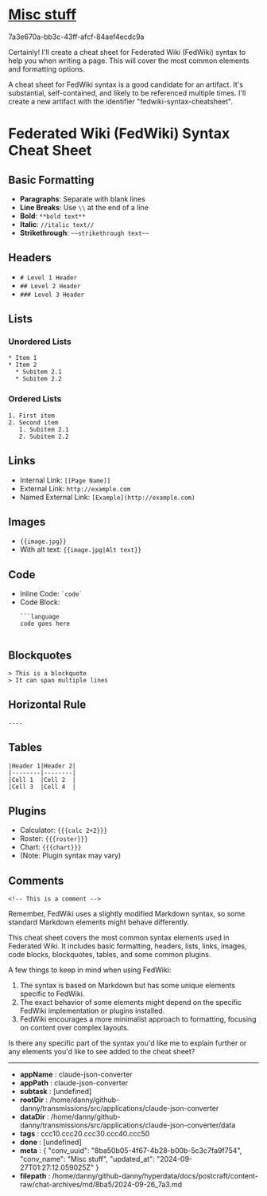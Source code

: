 # [Misc stuff](https://claude.ai/chat/8ba50b05-4f67-4b28-b00b-5c3c7fa9f754)

7a3e670a-bb3c-43ff-afcf-84aef4ecdc9a

 Certainly! I'll create a cheat sheet for Federated Wiki (FedWiki) syntax to help you when writing a page. This will cover the most common elements and formatting options.

<antThinking>A cheat sheet for FedWiki syntax is a good candidate for an artifact. It's substantial, self-contained, and likely to be referenced multiple times. I'll create a new artifact with the identifier "fedwiki-syntax-cheatsheet".</antThinking>

<antArtifact identifier="fedwiki-syntax-cheatsheet" type="text/markdown" title="Federated Wiki (FedWiki) Syntax Cheat Sheet">

# Federated Wiki (FedWiki) Syntax Cheat Sheet

## Basic Formatting

- **Paragraphs**: Separate with blank lines
- **Line Breaks**: Use `\\` at the end of a line
- **Bold**: `**bold text**`
- **Italic**: `//italic text//`
- **Strikethrough**: `~~strikethrough text~~`

## Headers

- `# Level 1 Header`
- `## Level 2 Header`
- `### Level 3 Header`

## Lists

### Unordered Lists
```
* Item 1
* Item 2
  * Subitem 2.1
  * Subitem 2.2
```

### Ordered Lists
```
1. First item
2. Second item
   1. Subitem 2.1
   2. Subitem 2.2
```

## Links

- Internal Link: `[[Page Name]]`
- External Link: `http://example.com`
- Named External Link: `[Example](http://example.com)`

## Images

- `{{image.jpg}}`
- With alt text: `{{image.jpg|Alt text}}`

## Code

- Inline Code: `` `code` ``
- Code Block:
  ```
  ```language
  code goes here
  ```
  ```

## Blockquotes

```
> This is a blockquote
> It can span multiple lines
```

## Horizontal Rule

`----`

## Tables

```
|Header 1|Header 2|
|--------|--------|
|Cell 1  |Cell 2  |
|Cell 3  |Cell 4  |
```

## Plugins

- Calculator: `{{{calc 2+2}}}`
- Roster: `{{{roster}}}`
- Chart: `{{{chart}}}`
- (Note: Plugin syntax may vary)

## Comments

```
<!-- This is a comment -->
```

Remember, FedWiki uses a slightly modified Markdown syntax, so some standard Markdown elements might behave differently.

</antArtifact>

This cheat sheet covers the most common syntax elements used in Federated Wiki. It includes basic formatting, headers, lists, links, images, code blocks, blockquotes, tables, and some common plugins.

A few things to keep in mind when using FedWiki:

1. The syntax is based on Markdown but has some unique elements specific to FedWiki.
2. The exact behavior of some elements might depend on the specific FedWiki implementation or plugins installed.
3. FedWiki encourages a more minimalist approach to formatting, focusing on content over complex layouts.

Is there any specific part of the syntax you'd like me to explain further or any elements you'd like to see added to the cheat sheet?

---

* **appName** : claude-json-converter
* **appPath** : claude-json-converter
* **subtask** : [undefined]
* **rootDir** : /home/danny/github-danny/transmissions/src/applications/claude-json-converter
* **dataDir** : /home/danny/github-danny/transmissions/src/applications/claude-json-converter/data
* **tags** : ccc10.ccc20.ccc30.ccc40.ccc50
* **done** : [undefined]
* **meta** : {
  "conv_uuid": "8ba50b05-4f67-4b28-b00b-5c3c7fa9f754",
  "conv_name": "Misc stuff",
  "updated_at": "2024-09-27T01:27:12.059025Z"
}
* **filepath** : /home/danny/github-danny/hyperdata/docs/postcraft/content-raw/chat-archives/md/8ba5/2024-09-26_7a3.md